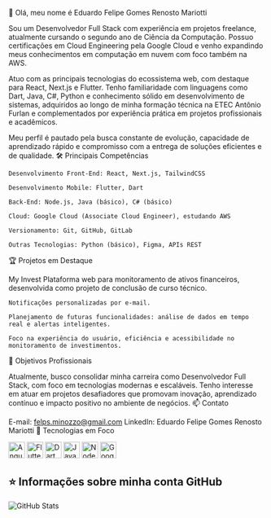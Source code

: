 👋 Olá, meu nome é Eduardo Felipe Gomes Renosto Mariotti

Sou um Desenvolvedor Full Stack com experiência em projetos freelance, atualmente cursando o segundo ano de Ciência da Computação. Possuo certificações em Cloud Engineering pela Google Cloud e venho expandindo meus conhecimentos em computação em nuvem com foco também na AWS.

Atuo com as principais tecnologias do ecossistema web, com destaque para React, Next.js e Flutter. Tenho familiaridade com linguagens como Dart, Java, C#, Python e conhecimento sólido em desenvolvimento de sistemas, adquiridos ao longo de minha formação técnica na ETEC Antônio Furlan e complementados por experiência prática em projetos profissionais e acadêmicos.

Meu perfil é pautado pela busca constante de evolução, capacidade de aprendizado rápido e compromisso com a entrega de soluções eficientes e de qualidade.
🛠️ Principais Competências

    Desenvolvimento Front-End: React, Next.js, TailwindCSS

    Desenvolvimento Mobile: Flutter, Dart

    Back-End: Node.js, Java (básico), C# (básico)

    Cloud: Google Cloud (Associate Cloud Engineer), estudando AWS

    Versionamento: Git, GitHub, GitLab

    Outras Tecnologias: Python (básico), Figma, APIs REST

🏆 Projetos em Destaque

My Invest
Plataforma web para monitoramento de ativos financeiros, desenvolvida como projeto de conclusão de curso técnico.

    Notificações personalizadas por e-mail.

    Planejamento de futuras funcionalidades: análise de dados em tempo real e alertas inteligentes.

    Foco na experiência do usuário, eficiência e acessibilidade no monitoramento de investimentos.

🎯 Objetivos Profissionais

Atualmente, busco consolidar minha carreira como Desenvolvedor Full Stack, com foco em tecnologias modernas e escaláveis. Tenho interesse em atuar em projetos desafiadores que promovam inovação, aprendizado contínuo e impacto positivo no ambiente de negócios.
📫 Contato

E-mail: felps.minozzo@gmail.com
LinkedIn: Eduardo Felipe Gomes Renosto Mariotti
🚀 Tecnologias em Foco

<a href="https://angular.io" target="_blank"><img height="32" src="https://cdn.worldvectorlogo.com/logos/angular-icon-1.svg" alt="Angular"/></a>
<a href="https://flutter.dev" target="_blank"><img height="32" src="https://cdn.worldvectorlogo.com/logos/flutter.svg" alt="Flutter"/></a>
<a href="https://dart.dev" target="_blank"><img height="32" src="https://cdn.worldvectorlogo.com/logos/dart.svg" alt="Dart"/></a>
<a href="https://www.java.com" target="_blank"><img height="32" src="https://cdn.worldvectorlogo.com/logos/java-4.svg" alt="Java"/></a>
<a href="https://nodejs.org" target="_blank"><img height="32" src="https://cdn.worldvectorlogo.com/logos/nodejs-icon.svg" alt="Node.js"/></a>
<a href="https://cloud.google.com" target="_blank"><img height="32" src="https://cdn.worldvectorlogo.com/logos/google-cloud-1.svg" alt="Google Cloud"/></a>
  
 ## ⭐ Informações sobre minha conta GitHub 
 ![GitHub Stats](https://github-readme-stats.vercel.app/api?username=felpsminozzo&show_icons=true)

